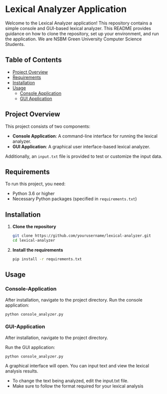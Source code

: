 # Lexical Analyzer Application

Welcome to the Lexical Analyzer application! This repository contains a simple console and GUI-based lexical analyzer. This README provides guidance on how to clone the repository, set up your environment, and run the application. We are NSBM Green University Computer Science Students.

## Table of Contents
- [Project Overview](#project-overview)
- [Requirements](#requirements)
- [Installation](#installation)
- [Usage](#usage)
  - [Console Application](#console-application)
  - [GUI Application](#gui-application)


## Project Overview
This project consists of two components:
- **Console Application**: A command-line interface for running the lexical analyzer.
- **GUI Application**: A graphical user interface-based lexical analyzer.

Additionally, an `input.txt` file is provided to test or customize the input data.

## Requirements
To run this project, you need:
- Python 3.6 or higher
- Necessary Python packages (specified in `requirements.txt`)

## Installation
1. **Clone the repository**
   ```bash
   git clone https://github.com/yourusername/lexical-analyzer.git
   cd lexical-analyzer

2. **Install the requirements**
   ```bash
   pip install -r requirements.txt

## Usage

### Console-Application

After installation, navigate to the project directory.
Run the console application:

 
    python console_analyzer.py

### GUI-Application

After installation, navigate to the project directory.

Run the GUI application:


    python console_analyzer.py

A graphical interface will open. You can input text and view the lexical analysis results.

- To change the text being analyzed, edit the input.txt file.
- Make sure to follow the format required for your lexical analysis





